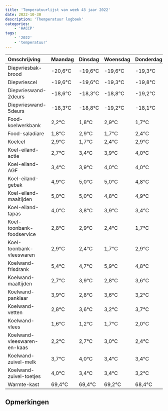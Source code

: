 ```yaml
---
title: 'Temperatuurlijst van week 43 jaar 2022'
date: 2022-10-30
description: 'Themperatuur logboek'
categories:
    - 'HACCP'
tags:
    - '2022'
    - 'temperatuur'
---
```

|Omschrijving|Maandag|Dinsdag|Woensdag|Donderdag|Vrijdag|Zaterdag|Zondag|
|:---|:---|:---|:---|:---|:---|:---|:---|
|Diepvriesbak-brood|-20,6°C|-19,6°C|-19,6°C|-19,3°C|-19,8°C|-20,2°C|-19,1°C|
|Diepvriescel|-19,6°C|-19,6°C|-19,3°C|-19,8°C|-20,2°C|-19,1°C|-20,3°C|
|Diepvrieswand-2deurs|-18,6°C|-18,3°C|-18,8°C|-19,2°C|-18,1°C|-19,3°C|-18,6°C|
|Diepvrieswand-5deurs|-18,3°C|-18,8°C|-19,2°C|-18,1°C|-19,3°C|-18,6°C|-18,1°C|
|Food-koelwerkbank|2,2°C|1,8°C|2,9°C|1,7°C|2,4°C|2,9°C|3,0°C|
|Food-saladiare|1,8°C|2,9°C|1,7°C|2,4°C|2,9°C|3,0°C|3,0°C|
|Koelcel|2,9°C|1,7°C|2,4°C|2,9°C|3,0°C|3,0°C|2,8°C|
|Koel-eiland-actie|2,7°C|3,4°C|3,9°C|4,0°C|4,0°C|3,8°C|3,9°C|
|Koel-eiland-AGF|3,4°C|3,9°C|4,0°C|4,0°C|3,8°C|3,9°C|3,4°C|
|Koel-eiland-gebak|4,9°C|5,0°C|5,0°C|4,8°C|4,9°C|4,4°C|3,7°C|
|Koel-eiland-maaltijden|5,0°C|5,0°C|4,8°C|4,9°C|4,4°C|3,7°C|4,9°C|
|Koel-eiland-tapas|4,0°C|3,8°C|3,9°C|3,4°C|2,7°C|3,9°C|2,8°C|
|Koel-toonbank-foodservice|2,8°C|2,9°C|2,4°C|1,7°C|2,9°C|1,8°C|2,6°C|
|Koel-toonbank-vleeswaren|2,9°C|2,4°C|1,7°C|2,9°C|1,8°C|2,6°C|2,2°C|
|Koelwand-frisdrank|5,4°C|4,7°C|5,9°C|4,8°C|5,6°C|5,2°C|5,7°C|
|Koelwand-maaltijden|2,7°C|3,9°C|2,8°C|3,6°C|3,2°C|3,7°C|4,0°C|
|Koelwand-panklaar|3,9°C|2,8°C|3,6°C|3,2°C|3,7°C|4,0°C|3,4°C|
|Koelwand-vetten|2,8°C|3,6°C|3,2°C|3,7°C|4,0°C|3,4°C|3,4°C|
|Koelwand-vlees|1,6°C|1,2°C|1,7°C|2,0°C|1,4°C|1,4°C|1,2°C|
|Koelwand-vleeswaren-en-kaas|2,2°C|2,7°C|3,0°C|2,4°C|2,4°C|2,2°C|1,4°C|
|Koelwand-zuivel-melk|3,7°C|4,0°C|3,4°C|3,4°C|3,2°C|2,4°C|4,0°C|
|Koelwand-zuivel-toetjes|4,0°C|3,4°C|3,4°C|3,2°C|2,4°C|4,0°C|3,1°C|
|Warmte-kast|69,4°C|69,4°C|69,2°C|68,4°C|70,0°C|69,1°C|68,3°C|

## Opmerkingen


